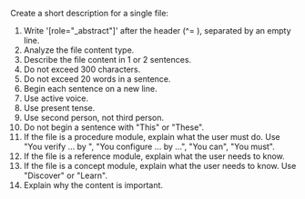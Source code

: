 Create a short description for a single file:

1. Write '[role="_abstract"]' after the header (^= ), separated by an empty line.
1. Analyze the file content type.
1. Describe the file content in 1 or 2 sentences.
1. Do not exceed 300 characters.
1. Do not exceed 20 words in a sentence.
1. Begin each sentence on a new line. 
1. Use active voice.
1. Use present tense.
1. Use second person, not third person.
1. Do not begin a sentence with "This" or "These".
1. If the file is a procedure module, explain what the user must do. Use "You verify ... by ", "You configure ... by ...", "You can", "You must".
1. If the file is a reference module, explain what the user needs to know.
1. If the file is a concept module, explain what the user needs to know. Use "Discover" or "Learn".
1. Explain why the content is important.
